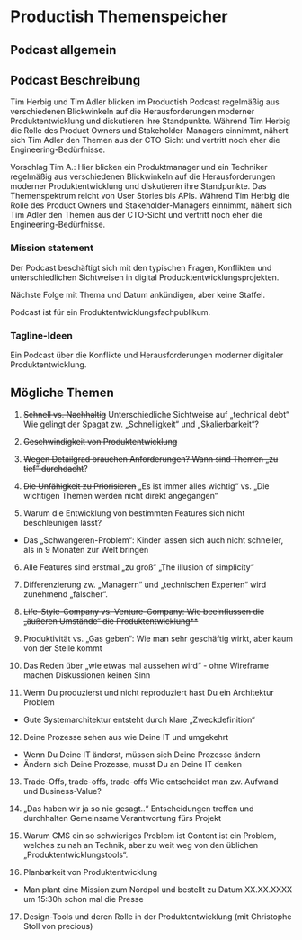 # Productish Themenspeicher


## Podcast allgemein


## Podcast Beschreibung
Tim Herbig und Tim Adler blicken im Productish Podcast regelmäßig aus verschiedenen Blickwinkeln auf die Herausforderungen moderner Produktentwicklung und diskutieren ihre Standpunkte. 
Während Tim Herbig die Rolle des Product Owners und Stakeholder-Managers einnimmt, nähert sich Tim Adler den Themen aus der CTO-Sicht und vertritt noch eher die Engineering-Bedürfnisse.

Vorschlag Tim A.:
Hier blicken ein Produktmanager und ein Techniker regelmäßig aus verschiedenen Blickwinkeln auf die Herausforderungen moderner Produktentwicklung und diskutieren ihre Standpunkte. Das Themenspektrum reicht von User Stories bis APIs. 
Während Tim Herbig die Rolle des Product Owners und Stakeholder-Managers einnimmt, nähert sich Tim Adler den Themen aus der CTO-Sicht und vertritt noch eher die Engineering-Bedürfnisse.


### Mission statement
Der Podcast beschäftigt sich mit den typischen Fragen, Konflikten und unterschiedlichen Sichtweisen in digital Producktentwicklungsprojekten.

Nächste Folge mit Thema und Datum ankündigen, aber keine Staffel.

Podcast ist für ein Produktentwicklungsfachpublikum.

### Tagline-Ideen
Ein Podcast über die Konflikte und Herausforderungen moderner digitaler Produktentwicklung. 

## Mögliche Themen

1. ~~Schnell vs. Nachhaltig~~
Unterschiedliche Sichtweise auf „technical debt“
Wie gelingt der Spagat zw. „Schnelligkeit“ und „Skalierbarkeit“?

2. ~~Geschwindigkeit von Produktentwicklung~~

3. ~~Wegen Detailgrad brauchen Anforderungen? Wann sind Themen „zu tief“ durchdacht~~?

4. ~~Die Unfähigkeit zu Priorisieren~~ 
„Es ist immer alles wichtig“ vs. „Die wichtigen Themen werden nicht direkt angegangen“

5. Warum die Entwicklung von bestimmten Features sich nicht beschleunigen lässt?
- Das „Schwangeren-Problem“: Kinder lassen sich auch nicht schneller, als in 9 Monaten zur Welt bringen

6. Alle Features sind erstmal „zu groß“
„The illusion of simplicity“

7. Differenzierung zw. „Managern“ und „technischen Experten“ wird zunehmend „falscher“.

8. ~~Life-Style-Company vs. Venture-Company: Wie beeinflussen die „äußeren Umstände“ die Produktentwicklung**~~

9. Produktivität vs. „Gas geben“: Wie man sehr geschäftig wirkt, aber kaum von der Stelle kommt

10. Das Reden über „wie etwas mal aussehen wird“ - ohne Wireframe machen Diskussionen keinen Sinn

11. Wenn Du produzierst und nicht reproduziert hast Du ein Architektur Problem
- Gute Systemarchitektur entsteht durch klare „Zweckdefinition“

12. Deine Prozesse sehen aus wie Deine IT und umgekehrt
- Wenn Du Deine IT änderst, müssen sich Deine Prozesse ändern
- Ändern sich Deine Prozesse, musst Du an Deine IT denken

13. Trade-Offs, trade-offs, trade-offs
Wie entscheidet man zw. Aufwand und Business-Value?

14. „Das haben wir ja so nie gesagt..“
Entscheidungen treffen und durchhalten
Gemeinsame Verantwortung fürs Projekt

15. Warum CMS ein so schwieriges Problem ist
Content ist ein Problem, welches zu nah an Technik, aber zu weit weg von den üblichen „Produktentwicklungstools“.

16. Planbarkeit von Produktentwicklung
- Man plant eine Mission zum Nordpol und bestellt zu Datum XX.XX.XXXX um 15:30h schon mal die Presse

17. Design-Tools und deren Rolle in der Produktentwicklung (mit Christophe Stoll von precious)
